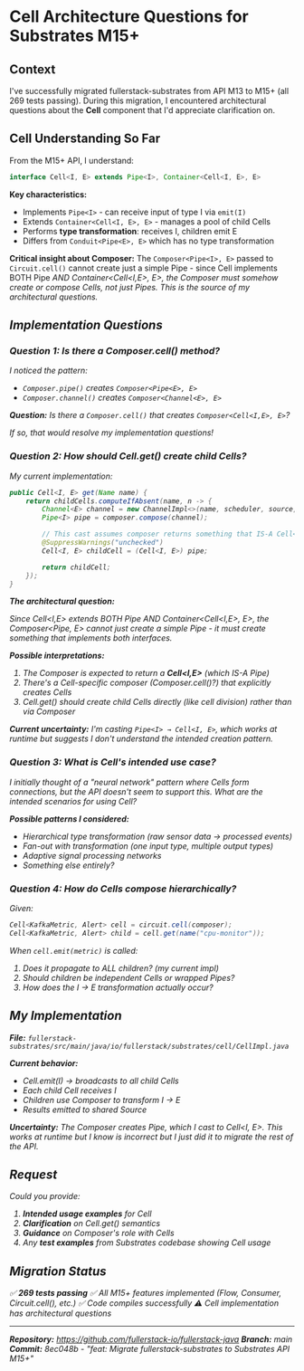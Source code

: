 # Cell Architecture Questions for Substrates M15+

## Context
I've successfully migrated fullerstack-substrates from API M13 to M15+ (all 269 tests passing). During this migration, I encountered architectural questions about the **Cell** component that I'd appreciate clarification on.

## Cell Understanding So Far

From the M15+ API, I understand:

```java
interface Cell<I, E> extends Pipe<I>, Container<Cell<I, E>, E>
```

**Key characteristics:**
- Implements `Pipe<I>` - can receive input of type I via `emit(I)`
- Extends `Container<Cell<I, E>, E>` - manages a pool of child Cells
- Performs **type transformation**: receives I, children emit E
- Differs from `Conduit<Pipe<E>, E>` which has no type transformation

**Critical insight about Composer:**
The `Composer<Pipe<I>, E>` passed to `Circuit.cell()` cannot create just a simple Pipe - since Cell implements BOTH Pipe<I> AND Container<Cell<I,E>, E>, the Composer must somehow create or compose Cells, not just Pipes. This is the source of my architectural questions.

## Implementation Questions

### Question 1: Is there a Composer.cell() method?

I noticed the pattern:
- `Composer.pipe()` creates `Composer<Pipe<E>, E>`
- `Composer.channel()` creates `Composer<Channel<E>, E>`

**Question:** Is there a `Composer.cell()` that creates `Composer<Cell<I,E>, E>`?

If so, that would resolve my implementation questions!

### Question 2: How should Cell.get() create child Cells?

My current implementation:
```java
public Cell<I, E> get(Name name) {
    return childCells.computeIfAbsent(name, n -> {
        Channel<E> channel = new ChannelImpl<>(name, scheduler, source, flowConfigurer);
        Pipe<I> pipe = composer.compose(channel);

        // This cast assumes composer returns something that IS-A Cell<I,E>
        @SuppressWarnings("unchecked")
        Cell<I, E> childCell = (Cell<I, E>) pipe;

        return childCell;
    });
}
```

**The architectural question:**

Since Cell<I,E> extends BOTH Pipe<I> AND Container<Cell<I,E>, E>, the Composer<Pipe<I>, E> cannot just create a simple Pipe - it must create something that implements both interfaces.

**Possible interpretations:**
1. The Composer is expected to return a **Cell<I,E>** (which IS-A Pipe<I>)
2. There's a Cell-specific composer (Composer.cell()?) that explicitly creates Cells
3. Cell.get() should create child Cells directly (like cell division) rather than via Composer

**Current uncertainty:** I'm casting `Pipe<I> → Cell<I, E>`, which works at runtime but suggests I don't understand the intended creation pattern.

### Question 3: What is Cell's intended use case?

I initially thought of a "neural network" pattern where Cells form connections, but the API doesn't seem to support this. What are the intended scenarios for using Cell?

**Possible patterns I considered:**
- Hierarchical type transformation (raw sensor data → processed events)
- Fan-out with transformation (one input type, multiple output types)
- Adaptive signal processing networks
- Something else entirely?

### Question 4: How do Cells compose hierarchically?

Given:
```java
Cell<KafkaMetric, Alert> cell = circuit.cell(composer);
Cell<KafkaMetric, Alert> child = cell.get(name("cpu-monitor"));
```

When `cell.emit(metric)` is called:
1. Does it propagate to ALL children? (my current impl)
2. Should children be independent Cells or wrapped Pipes?
3. How does the I → E transformation actually occur?

## My Implementation

**File:** `fullerstack-substrates/src/main/java/io/fullerstack/substrates/cell/CellImpl.java`

**Current behavior:**
- Cell.emit(I) → broadcasts to all child Cells
- Each child Cell receives I
- Children use Composer to transform I → E
- Results emitted to shared Source<E>

**Uncertainty:** The Composer creates Pipe<I>, which I cast to Cell<I, E>. This works at runtime but I know is incorrect but I just did it to migrate the rest of the API.

## Request

Could you provide:
1. **Intended usage examples** for Cell
2. **Clarification** on Cell.get() semantics
3. **Guidance** on Composer's role with Cells
4. Any **test examples** from Substrates codebase showing Cell usage

## Migration Status

✅ **269 tests passing**
✅ All M15+ features implemented (Flow, Consumer<Flow>, Circuit.cell(), etc.)
✅ Code compiles successfully
⚠️  Cell implementation has architectural questions

---

**Repository:** https://github.com/fullerstack-io/fullerstack-java
**Branch:** main
**Commit:** 8ec048b - "feat: Migrate fullerstack-substrates to Substrates API M15+"
